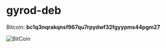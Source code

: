 # gyrod-deb

Bitcoin: **bc1q3nqrakqnsf967qu7rpydwf32fgyypms44pgm27**

![BitCoin](https://staroy.github.io/bc1q3nqrakqnsf967qu7rpydwf32fgyypms44pgm27.png)
